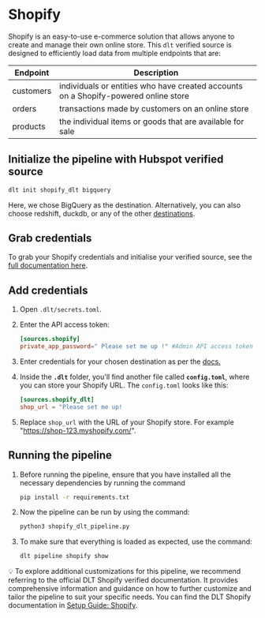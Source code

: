 # Shopify

Shopify is an easy-to-use e-commerce solution that allows anyone to create and manage their own online store. This `dlt` verified source is designed to efficiently load data from multiple endpoints that are:

| Endpoint | Description |
| --- | --- |
| customers | individuals or entities who have created accounts on a Shopify-powered online store |
| orders  | transactions made by customers on an online store |
| products | the individual items or goods that are available for sale |

## Initialize the pipeline with Hubspot verified source

```bash
dlt init shopify_dlt bigquery
```

Here, we chose BigQuery as the destination. Alternatively, you can also choose redshift, duckdb, or any of the other [destinations](https://dlthub.com/docs/dlt-ecosystem/destinations/).

## Grab credentials

To grab your Shopify credentials and initialise your verified source, see the [full documentation here](https://dlthub.com/docs/dlt-ecosystem/verified-sources/shopify).

## Add credentials

1. Open `.dlt/secrets.toml`.
2. Enter the API access token:
    
    ```toml
    [sources.shopify]
    private_app_password=" Please set me up !" #Admin API access token 
    ```
    
3. Enter credentials for your chosen destination as per the [docs.](https://dlthub.com/docs/dlt-ecosystem/destinations/)
4. Inside the **`.dlt`** folder, you'll find another file called **`config.toml`**, where you can store your Shopify URL. The `config.toml` looks like this:
    ```toml
    [sources.shopify_dlt]
    shop_url = "Please set me up! 
    ```
    
5. Replace `shop_url` with the URL of your Shopify store. For example "https://shop-123.myshopify.com/".

## Running the pipeline

1. Before running the pipeline, ensure that you have installed all the necessary dependencies by running the command
    ```bash
    pip install -r requirements.txt
    ```
    
2. Now the pipeline can be run by using the command:
    ```bash
    python3 shopify_dlt_pipeline.py
    ```
3. To make sure that everything is loaded as expected, use the command:
    ```bash
    dlt pipeline shopify show
    ```
    

💡 To explore additional customizations for this pipeline, we recommend referring to the official DLT Shopify verified documentation. It provides comprehensive information and guidance on how to further customize and tailor the pipeline to suit your specific needs. You can find the DLT Shopify documentation in [Setup Guide: Shopify](https://dlthub.com/docs/dlt-ecosystem/verified-sources/shopify).

